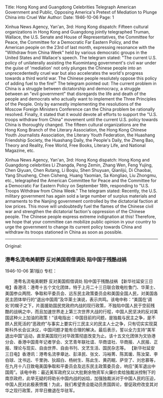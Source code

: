 Title: Hong Kong and Guangdong Celebrities Telegraph American Government and Public, Opposing America's Pretext of Mediation to Plunge China into Cruel War
Author:
Date: 1946-10-06
Page: 1

Xinhua News Agency, Yan'an, 3rd: Hong Kong dispatch: Fifteen cultural organizations in Hong Kong and Guangdong jointly telegraphed Truman, Wallace, the U.S. Senate and House of Representatives, the Committee for Peace, the Committee for a Democratic Far Eastern Policy, and the American people on the 23rd of last month, expressing resonance with the "Withdraw from China Week" held by various democratic groups in the United States and Wallace's speech. The telegram stated: "The current U.S. policy of unilaterally assisting the Kuomintang government's civil war under the guise of 'mediation' not only plunges the Chinese people into an unprecedentedly cruel war but also accelerates the world's progress towards a third world war. The Chinese people resolutely oppose this policy of adding fuel to the fire!" The telegram pointed out: The current problem in China is a struggle between dictatorship and democracy, a struggle between an "evil government" that disregards the life and death of the people and democrats who actually want to implement the Three Principles of the People. Only by earnestly implementing the resolutions of the Moscow Foreign Ministers Conference can the China problem be rationally resolved. Finally, it stated that it would devote all efforts to support the "U.S. troops withdraw from China" movement until the current U.S. policy towards China is thoroughly changed. The fifteen cultural organizations are the Hong Kong Branch of the Literary Association, the Hong Kong Chinese Youth Journalists Association, the Literary Youth Federation, the Huashang Friendship Society, the Huashang Daily, the People's Daily, the Zheng Bao, Theory and Reality, Free World, Free Books, Literary Life, and National Magazine, etc.

Xinhua News Agency, Yan'an, 3rd: Hong Kong dispatch: Hong Kong and Guangdong celebrities Li Zhangda, Peng Zemin, Zhang Wen, Feng Yujing, Chen Qiyuan, Chen Rutang, Li Boqiu, Shen Shuyuan, Qianlijú, Di Chaobai, Yang Shusheng, Chen Cisheng, Huang Yaomian, Sa Kongliao, Liu Zhongmu, etc., telegraphed the American Committee for Peace and the Committee for a Democratic Far Eastern Policy on September 18th, responding to "U.S. Troops Withdraw from China Week." The telegram stated: Recently, the U.S. military government has again sold a large number of surplus materials and armaments to the Nanjing government controlled by the dictatorial faction at low prices. This move will undoubtedly fuel the flames of the Chinese civil war and strengthen the dictatorial faction's oppression of the Chinese people. The Chinese people express extreme indignation at this! Therefore, we hope that your committee can mobilize public opinion in your country to urge the government to change its current policy towards China and withdraw its troops stationed in China as soon as possible.



<hr /> 

Original: 


### 港粤名流电美朝野  反对美国假借调处  陷中国于残酷战祸

1946-10-06
第1版()
专栏：

　　港粤名流电美朝野
    反对美国假借调处
    陷中国于残酷战祸
    【新华社延安三日电】香港讯：港粤十五个文化团体，特于上月二十三日联合致电杜鲁门、华莱士、美国参众两院、争取和平委员会、远东民主政策委员会和美国全国人民，对美国各民主团体举行的“退出中国周”及华莱士演说，表示共鸣。该电中称：“美国在‘调处’的幌子之下，片面援助国民党政府内战的现行政策，不独陷中国人民于空前残酷的战祸之中，而且加速世界走上第三次世界大战的行程，中国人民坚决的反对美国这种火上加油的政策！”该电指出：中国目前的问题，是独裁与民主之争，是不顾人民死活的“恶政府”与事实上要实行三民主义的民主人士之争，只有切实实现莫斯科外长会议决议，中国问题才能有合理的解决。最后表示，誓以全力支持“美军退出中国”运动，直至美国现行对华政策彻底改变为止。该十五文化团体为文协港分会、香港中国青年记者学会、文艺青年联社谊、华商谊社、华商报、人民报、正报、理论与现实、自由世界、自由书刊、文艺生活、国民杂志等。
    【新华社延安三日电】香港讯：港粤名流李章达、彭泽民、张文、冯裕菁、陈其瑗、陈汝棠、李伯球、沈书远、千里驹、狄超白、杨树生、陈此生、黄药眠、萨空了、刘忠慕等，在九月十八日致电美国争取和平委员会及远东民主政策委员会，响应“美军退出中国周”。该电中称：最近美军政府又以大批剩余物资军火廉价卖给独裁派控制下的南京政府，此举无疑的将助长中国内战的凶焰，加强独裁派对于中国人民的压迫，中国人民对此极表愤慨！为此，我们希望贵会能动员贵国舆论，督促政府改变其对华之现行政策，并早日撤退在华驻军。
